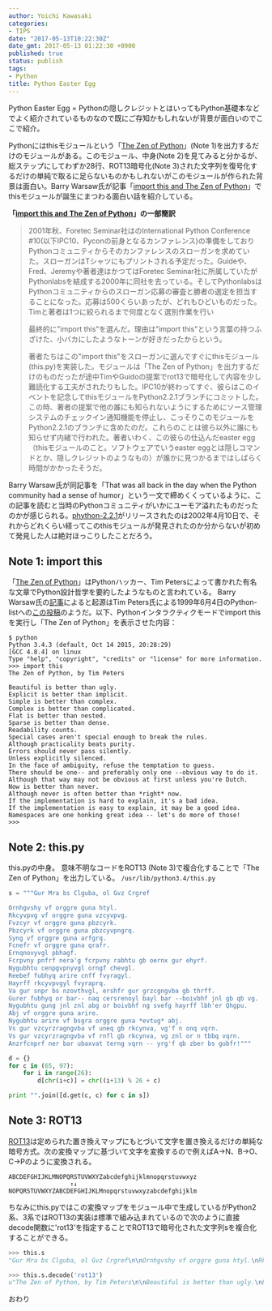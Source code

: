 ```yaml
---
author: Yoichi Kawasaki
categories:
- TIPS
date: "2017-05-13T10:22:30Z"
date_gmt: 2017-05-13 01:22:30 +0900
published: true
status: publish
tags:
- Python
title: Python Easter Egg
---
```


Python Easter Egg = Pythonの隠しクレジットとはいってもPython基礎本などでよく紹介されているものなので既にご存知かもしれないが背景が面白いのでここで紹介。

Pythonにはthisモジュールという「[The Zen of Python](http://www.python.org/doc/humor/#the-zen-of-python)」(Note 1)を出力するだけのモジュールがある。このモジュール、中身(Note 2)を見てみると分かるが、総ステップにしてわずか28行、ROT13暗号化(Note 3)された文字列を復号化するだけの単純で取るに足らないものかもしれないがこのモジュールが作られた背景は面白い。Barry Warsaw氏が記事「[import this and The Zen of Python](http://www.wefearchange.org/2010/06/import-this-and-zen-of-python.html)」でthisモジュールが誕生にまつわる面白い話を紹介している。

**「[import this and The Zen of Python](http://www.wefearchange.org/2010/06/import-this-and-zen-of-python.html)」の一部簡訳**

> 2001年秋、Foretec Seminar社はのInternational Python Conference #10(以下IPC10、Pyconの前身となるカンファレンス)の準備をしておりPythonコミュニティからそのカンファレンスのスローガンを求めていた。スローガンはTシャツにもプリントされる予定だった。Guideや、Fred、Jeremyや著者達はかつてはForetec Seminar社に所属していたがPythonlabsを結成する2000年に同社を去っている。そしてPythonlabsはPythonコミュニティからのスローガン応募の審査と勝者の選定を担当することになった。応募は500くらいあったが、どれもひどいものだった。Timと著者は1つに絞られるまで何度となく選別作業を行い
> 
> 最終的に"import this"を選んだ。理由は"import this"という言葉の持つふざけた、小バカにしたようなトーンが好きだったからという。
> 
> 著者たちはこの"import this"をスローガンに選んですぐにthisモジュール(this.py)を実装した。モジュールは「The Zen of Python」を出力するだけのものだったが途中TimやGuidoの提案でrot13で暗号化して内容を少し難読化する工夫がされたりもした。IPC10が終わってすぐ、彼らはこのイベントを記念してthisモジュールをPython2.2.1ブランチにコミットした。この時、著者の提案で他の誰にも知られないようにするためにソース管理システムのチェックイン通知機能を停止し、こっそりこのモジュールをPython2.2.1のブランチに含めたのだ。これらのことは彼ら以外に誰にも知らせず内緒で行われた。著者いわく、この彼らの仕込んだeaster egg（thisモジュールのこと。ソフトウェアでいうeaster eggとは隠しコマンドとか、隠しクレジットのようなもの）が誰かに見つかるまではしばらく時間がかかったそうだ。

Barry Warsaw氏が同記事を「That was all back in the day when the Python community had a sense of humor」という一文で締めくくっているように、この記事を読むと当時のPythonコミュニティがいかにユーモア溢れたものだったのかが感じられる。[phython-2.2.1](http://www.python.org/download/releases/2.2.1/)がリリースされたのは2002年4月10日で、それからどれくらい経ってこのthisモジュールが発見されたのか分からないが初めて発見した人は絶対ほっこりしたことだろう。

## Note 1: import this

「[The Zen of Python](http://www.python.org/doc/humor/#the-zen-of-python)」はPythonハッカー、Tim Petersによって書かれた有名な文章でPython設計哲学を要約したようなものと言われている。 Barry Warsaw氏の[記事](http://www.wefearchange.org/2010/06/import-this-and-zen-of-python.html)によると起源はTim Peters氏による1999年6月4日のPython-listへの[この投稿](https://mail.python.org/pipermail/python-list/1999-June/001951.html)のようだ。以下、Pythonインタラクティクモードでimport thisを実行し「The Zen of Python」を表示させた内容：

```shell
$ python
Python 3.4.3 (default, Oct 14 2015, 20:28:29)
[GCC 4.8.4] on linux
Type "help", "copyright", "credits" or "license" for more information.
>>> import this
The Zen of Python, by Tim Peters

Beautiful is better than ugly.
Explicit is better than implicit.
Simple is better than complex.
Complex is better than complicated.
Flat is better than nested.
Sparse is better than dense.
Readability counts.
Special cases aren't special enough to break the rules.
Although practicality beats purity.
Errors should never pass silently.
Unless explicitly silenced.
In the face of ambiguity, refuse the temptation to guess.
There should be one-- and preferably only one --obvious way to do it.
Although that way may not be obvious at first unless you're Dutch.
Now is better than never.
Although never is often better than *right* now.
If the implementation is hard to explain, it's a bad idea.
If the implementation is easy to explain, it may be a good idea.
Namespaces are one honking great idea -- let's do more of those!
>>>
```

## Note 2: this.py

this.pyの中身。 意味不明なコードをROT13 (Note 3)で複合化することで「The Zen of Python」を出力している。
`/usr/lib/python3.4/this.py`

```python
s = """Gur Mra bs Clguba, ol Gvz Crgref

Ornhgvshy vf orggre guna htyl.
Rkcyvpvg vf orggre guna vzcyvpvg.
Fvzcyr vf orggre guna pbzcyrk.
Pbzcyrk vf orggre guna pbzcyvpngrq.
Syng vf orggre guna arfgrq.
Fcnefr vf orggre guna qrafr.
Ernqnovyvgl pbhagf.
Fcrpvny pnfrf nera'g fcrpvny rabhtu gb oernx gur ehyrf.
Nygubhtu cenpgvpnyvgl orngf chevgl.
Reebef fubhyq arire cnff fvyragyl.
Hayrff rkcyvpvgyl fvyraprq.
Va gur snpr bs nzovthvgl, ershfr gur grzcgngvba gb thrff.
Gurer fubhyq or bar-- naq cersrenoyl bayl bar --boivbhf jnl gb qb vg.
Nygubhtu gung jnl znl abg or boivbhf ng svefg hayrff lbh'er Qhgpu.
Abj vf orggre guna arire.
Nygubhtu arire vf bsgra orggre guna *evtug* abj.
Vs gur vzcyrzragngvba vf uneq gb rkcynva, vg'f n onq vqrn.
Vs gur vzcyrzragngvba vf rnfl gb rkcynva, vg znl or n tbbq vqrn.
Anzrfcnprf ner bar ubaxvat terng vqrn -- yrg'f qb zber bs gubfr!"""

d = {}
for c in (65, 97):
    for i in range(26):
        d[chr(i+c)] = chr((i+13) % 26 + c)

print "".join([d.get(c, c) for c in s])
```

## Note 3: ROT13

[ROT13](http://en.wikipedia.org/wiki/Rot13)は定められた置き換えマップにもとづいて文字を置き換えるだけの単純な暗号方式。次の変換マップに基づいて文字を変換するので例えばA&rarr;N、B&rarr;O、C&rarr;Pのように変換される。
```
ABCDEFGHIJKLMNOPQRSTUVWXYZabcdefghijklmnopqrstuvwxyz
                 ↑↓
NOPQRSTUVWXYZABCDEFGHIJKLMnopqrstuvwxyzabcdefghijklm
```

ちなみにthis.pyではこの変換マップをモジュール中で生成しているがPython2系、3系ではROT13の実装は標準で組み込まれているので次のように直接decode関数に'rot13'を指定することでROT13で暗号化された文字列sを複合化することができる。
```python
>>> this.s
"Gur Mra bs Clguba, ol Gvz Crgref\n\nOrnhgvshy vf orggre guna htyl.\nRkcyvpvg vf orggre guna vzcyvpvg.\nFvzcyr vf orggre guna pbzcyrk.\nPbzcyrk vf orggre guna pbzcyvpngrq.\nSyng vf orggre guna arfgrq.\nFcnefr vf orggre guna qrafr.\nErnqnovyvgl pbhagf.\nFcrpvny pnfrf nera'g fcrpvny rabhtu gb oernx gur ehyrf.\nNygubhtu cenpgvpnyvgl orngf chevgl.\nReebef fubhyq arire cnff fvyragyl.\nHayrff rkcyvpvgyl fvyraprq.\nVa gur snpr bs nzovthvgl, ershfr gur grzcgngvba gb thrff.\nGurer fubhyq or bar-- naq cersrenoyl bayl bar --boivbhf jnl gb qb vg.\nNygubhtu gung jnl znl abg or boivbhf ng svefg hayrff lbh'er Qhgpu.\nAbj vf orggre guna arire.\nNygubhtu arire vf bsgra orggre guna *evtug* abj.\nVs gur vzcyrzragngvba vf uneq gb rkcynva, vg'f n onq vqrn.\nVs gur vzcyrzragngvba vf rnfl gb rkcynva, vg znl or n tbbq vqrn.\nAnzrfcnprf ner bar ubaxvat terng vqrn -- yrg'f qb zber bs gubfr!"

>>> this.s.decode('rot13')
u"The Zen of Python, by Tim Peters\n\nBeautiful is better than ugly.\nExplicit is better than implicit.\nSimple is better than complex.\nComplex is better than complicated.\nFlat is better than nested.\nSparse is better than dense.\nReadability counts.\nSpecial cases aren't special enough to break the rules.\nAlthough practicality beats purity.\nErrors should never pass silently.\nUnless explicitly silenced.\nIn the face of ambiguity, refuse the temptation to guess.\nThere should be one-- and preferably only one --obvious way to do it.\nAlthough that way may not be obvious at first unless you're Dutch.\nNow is better than never.\nAlthough never is often better than *right* now.\nIf the implementation is hard to explain, it's a bad idea.\nIf the implementation is easy to explain, it may be a good idea.\nNamespaces are one honking great idea -- let's do more of those!"
```

おわり

